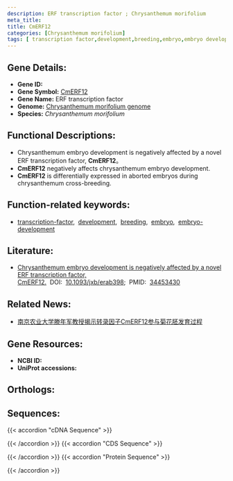 ```yaml
---
description: ERF transcription factor ; Chrysanthemum morifolium
meta_title:
title: CmERF12
categories: [Chrysanthemum morifolium]
tags: [ transcription factor,development,breeding,embryo,embryo development ]
---
```


## Gene Details:
- **Gene ID:**	[]()
- **Gene Symbol:** <u>CmERF12</u>
- **Gene Name:** ERF transcription factor
- **Genome:** [Chrysanthemum morifolium genome](http://210.22.121.250:8880/asteraceae/download/downloadPage)
- **Species:** *Chrysanthemum morifolium*

## Functional Descriptions:
   - Chrysanthemum embryo development is negatively affected by a novel ERF transcription factor, **CmERF12**。
   - **CmERF12** negatively affects chrysanthemum embryo development.
   - **CmERF12** is differentially expressed in aborted embryos during chrysanthemum cross-breeding.

## Function-related keywords:
   - [transcription-factor](/tags/transcription-factor/),&nbsp;&nbsp;[development](/tags/development/),&nbsp;&nbsp;[breeding](/tags/breeding/),&nbsp;&nbsp;[embryo](/tags/embryo/),&nbsp;&nbsp;[embryo-development](/tags/embryo-development/)

## Literature:
   - [Chrysanthemum embryo development is negatively affected by a novel ERF transcription factor, CmERF12.]( https://academic.oup.com/jxb/article/73/1/197/6358998?login=true)&nbsp;&nbsp;DOI:&nbsp;&nbsp;[10.1093/jxb/erab398](https://academic.oup.com/jxb/article/73/1/197/6358998?login=true);&nbsp;&nbsp;PMID:&nbsp;&nbsp;[34453430](https://pubmed.ncbi.nlm.nih.gov/34453430/)

## Related News:
   - [南京农业大学滕年军教授揭示转录因子CmERF12参与菊花胚发育过程](https://mp.weixin.qq.com/s?__biz=MzIyOTY2NDYyNQ==&mid=2247522125&idx=3&sn=d4ad3372319face6abe57d6bfaa362e2&chksm=e8bde553dfca6c4580aaabbd99efae8afa68c9313e831deaa5155d023bf93ba90aac28e2a97c&scene=27#wechat_redirect)

## Gene Resources:
- **NCBI ID:**  [](https://www.ncbi.nlm.nih.gov/gene/?term=)
- **UniProt accessions:** [](https://www.uniprot.org/uniprotkb//entry)

## Orthologs:

## Sequences:
{{< accordion "cDNA Sequence" >}}

{{< /accordion >}}
{{< accordion "CDS Sequence" >}}

{{< /accordion >}}
{{< accordion "Protein Sequence" >}}

{{< /accordion >}}
